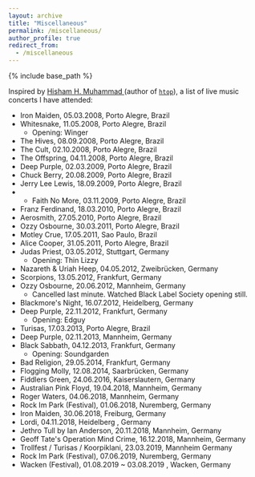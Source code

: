 ```yaml
---
layout: archive
title: "Miscellaneous"
permalink: /miscellaneous/
author_profile: true
redirect_from:
  - /miscellaneous
---
```


{% include base_path %}

Inspired by [Hisham H. Muhammad ](http://hisham.hm/artists_ive_seen_live)(author of [`htop`](https://htop.dev/)), a list of live music concerts I have attended:

* Iron Maiden, 05.03.2008, Porto Alegre, Brazil
* Whitesnake, 11.05.2008, Porto Alegre, Brazil
  * Opening: Winger
* The Hives, 08.09.2008, Porto Alegre, Brazil
* The Cult, 02.10.2008, Porto Alegre, Brazil
* The Offspring, 04.11.2008, Porto Alegre, Brazil
* Deep Purple, 02.03.2009, Porto Alegre, Brazil
* Chuck Berry, 20.08.2009, Porto Alegre, Brazil
* Jerry Lee Lewis, 18.09.2009, Porto Alegre, Brazil
* * Faith No More, 03.11.2009, Porto Alegre, Brazil
* Franz Ferdinand, 18.03.2010, Porto Alegre, Brazil
* Aerosmith, 27.05.2010, Porto Alegre, Brazil
* Ozzy Osbourne, 30.03.2011, Porto Alegre, Brazil
* Motley Crue, 17.05.2011, Sao Paulo, Brazil
* Alice Cooper, 31.05.2011, Porto Alegre, Brazil
* Judas Priest, 03.05.2012, Stuttgart, Germany
  * Opening: Thin Lizzy
* Nazareth & Uriah Heep, 04.05.2012, Zweibrücken, Germany
* Scorpions, 13.05.2012, Frankfurt, Germany
* Ozzy Osbourne, 20.06.2012, Mannheim, Germany
  * Cancelled last minute. Watched Black Label Society opening still.
* Blackmore's Night, 16.07.2012, Heidelberg, Germany
* Deep Purple, 22.11.2012, Frankfurt, Germany
  * Opening: Edguy
* Turisas, 17.03.2013, Porto Alegre, Brazil
* Deep Purple, 02.11.2013, Mannheim, Germany
* Black Sabbath, 04.12.2013, Frankfurt, Germany
  * Opening: Soundgarden
* Bad Religion, 29.05.2014, Frankfurt, Germany
* Flogging Molly, 12.08.2014, Saarbrücken, Germany
* Fiddlers Green, 24.06.2016, Kaiserslautern, Germany
* Australian Pink Floyd, 19.04.2018, Mannheim, Germany
* Roger Waters, 04.06.2018, Mannheim, Germany
* Rock Im Park (Festival), 01.06.2018, Nuremberg, Germany
* Iron Maiden, 30.06.2018, Freiburg, Germany
* Lordi, 04.11.2018, Heidelberg	, Germany
* Jethro Tull by Ian Anderson, 20.11.2018, Mannheim, Germany
* Geoff Tate's Operation Mind Crime, 16.12.2018, Mannheim, Germany
* Trollfest / Turisas / Koorpiklani, 23.03.2019, Mannheim Germany
* Rock Im Park (Festival), 07.06.2019, Nuremberg, Germany
* Wacken (Festival), 01.08.2019 ~ 03.08.2019 , Wacken, Germany
